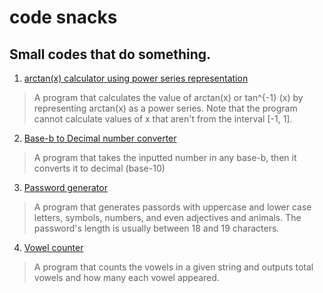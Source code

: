 # code snacks
Small codes that do something.
---
1. [arctan(x) calculator using power series representation](https://github.com/MansourAlnuaimi/code-snacks/blob/main/arctan.c)
> A program that calculates the value of arctan(x) or tan^{-1} (x) by representing arctan(x) as a power series.
Note that the program cannot calculate values of x that aren't from the interval [-1, 1].
2. [Base-b to Decimal number converter](https://github.com/MansourAlnuaimi/code-snacks/blob/main/base_b_converter.py)
> A program that takes the inputted number in any base-b, then it converts it to decimal (base-10)
3. [Password generator](https://github.com/MansourAlnuaimi/code-snacks/blob/main/password_generator.py)
> A program that generates passords with uppercase and lower case letters, symbols, numbers, and even adjectives and animals. The password's length is usually between 18 and 19 characters.
4. [Vowel counter](https://github.com/MansourAlnuaimi/code-snacks/blob/main/vowel_counter.py)
> A program that counts the vowels in a given string and outputs total vowels and how many each vowel appeared.
